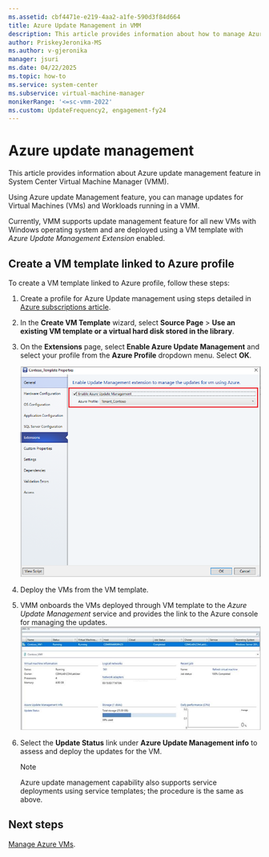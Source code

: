 ```yaml
---
ms.assetid: cbf4471e-e219-4aa2-a1fe-590d3f84d664
title: Azure Update Management in VMM
description: This article provides information about how to manage Azure updates for VMs and workloads in VMM.
author: PriskeyJeronika-MS
ms.author: v-gjeronika
manager: jsuri
ms.date: 04/22/2025
ms.topic: how-to
ms.service: system-center
ms.subservice: virtual-machine-manager
monikerRange: '<=sc-vmm-2022'
ms.custom: UpdateFrequency2, engagement-fy24
---
```


# Azure update management
This article provides information about Azure update management feature in System Center Virtual Machine Manager (VMM).

Using Azure update Management feature, you can manage updates for Virtual Machines (VMs) and Workloads running in a VMM.

Currently, VMM supports update management feature for all new VMs with Windows operating system and are deployed using a VM template with *Azure Update Management Extension* enabled.

## Create a VM template linked to Azure profile

To create a VM template linked to Azure profile, follow these steps:

1.	Create a profile for Azure Update management using steps detailed in [Azure subscriptions article](azure-subscription.md).
2.	In the **Create VM Template** wizard, select **Source Page** > **Use an existing VM template or a virtual hard disk stored in the library**.
3.	On the **Extensions** page, select **Enable Azure Update Management** and select your profile from the **Azure Profile** dropdown menu. Select **OK**.

    ![Screenshot of the extension page.](./media/azure-profile/extensions-page.png)

4.	Deploy the VMs from the VM template.
5.	VMM onboards the VMs deployed through VM template to the *Azure Update Management* service and provides the link to the Azure console for managing the updates.
    ![Screenshot of the virtual machines information.](./media/azure-profile/virtual-machines-information.png)
6.	Select the **Update Status** link under **Azure Update Management info** to assess and deploy the updates for the VM.

    >[!NOTE]
    > Azure update management capability also supports service deployments using service templates; the procedure is the same as above.  

## Next steps
[Manage Azure VMs](manage-azure-vms.md).
